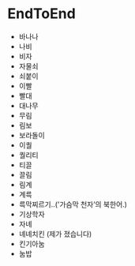 # EndToEnd

- 바나나
- 나비
- 비자
- 자물쇠
- 쇠붙이
- 이빨
- 빨대
- 대나무
- 무림
- 림보
- 보라돌이
- 이퀄
- 퀄리티
- 티끌
- 끌림
- 림계
- 계륵
- 륵막찌르기..('가슴막 천자’의 북한어.)
- 기상학자
- 자녜
- 녜녜치킨 (제가 졌습니다)
- 킨기아눔
- 눔밥